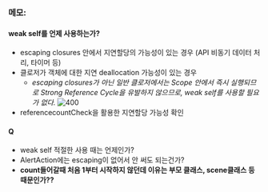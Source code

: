 ### 메모: 
#### weak self를 언제 사용하는가?
- escaping closures 안에서 지연할당의 가능성이 있는 경우 (API 비동기 데이터 처리, 타이머 등)
- 클로저가 객체에 대한 지연 deallocation 가능성이 있는 경우
    - *escaping closures가 아닌 일반 클로저에서는 Scope 안에서 즉시 실행되므로 Strong Reference Cycle을 유발하지 않으므로, weak self를 사용할 필요가 없다.* 
![400](https://img1.daumcdn.net/thumb/R1280x0/?scode=mtistory2&fname=https%3A%2F%2Fblog.kakaocdn.net%2Fdn%2FMUIIz%2FbtrxWKjWwnb%2F8jhVDyEnkeN9iGhB5DP5NK%2Fimg.png)
- referencecountCheck을 활용한 지연할당 가능성 확인

#### Q
- weak self 적절한 사용 때는 언제인가? 
- AlertAction에는 escaping이 없어서 안 써도 되는건가?
- **count들어갈때 처음 1부터 시작하지 않던데 이유는 부모 클래스, scene클래스 등 때문인가??**

